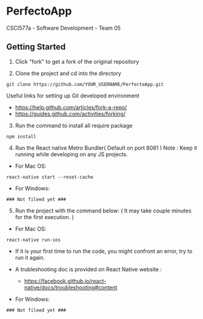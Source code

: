 # PerfectoApp
CSCI577a - Software Development - Team 05

## Getting Started
1. Click "fork" to get a fork of the original repository

2. Clone the project and cd into the directory
```
git clone https://github.com/YOUR_USERNAME/PerfectoApp.git
```
Useful links for setting up Git developed environment
  - https://help.github.com/articles/fork-a-repo/
  - https://guides.github.com/activities/forking/

3. Run the command to install all require package 
```
npm install
```
4. Run the React native Metro Bundler( Default on port 8081 )
Note : Keep it running while developing on any JS projects.
- For Mac OS:
```
react-native start --reset-cache
```
- For Windows:
```
### Not fileed yet ###
```

5. Run the project with the command below: ( It may take couple minutes for the first execution. )
- For Mac OS:
```
react-native run-ios
```
  - If it is your first time to run the code, you might confront an error, try to run it again.
  - A trubleshooting doc is provided on React Native website : 
    - https://facebook.github.io/react-native/docs/troubleshooting#content

- For Windows:
```
### Not fileed yet ###
```



